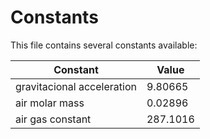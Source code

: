 # Constants

This file contains several constants available:

| Constant                   | Value    |
| -------------------------- | -------- |
| gravitacional acceleration | 9.80665  |
| air molar mass             | 0.02896  |
| air gas constant           | 287.1016 |
